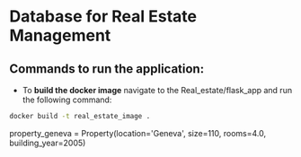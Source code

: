 # Database for Real Estate Management

## Commands to run the application:
- To **build the docker image** navigate to the Real_estate/flask_app and run the following command:
```bash
docker build -t real_estate_image .
```

property_geneva = Property(location='Geneva', size=110, rooms=4.0, building_year=2005)
